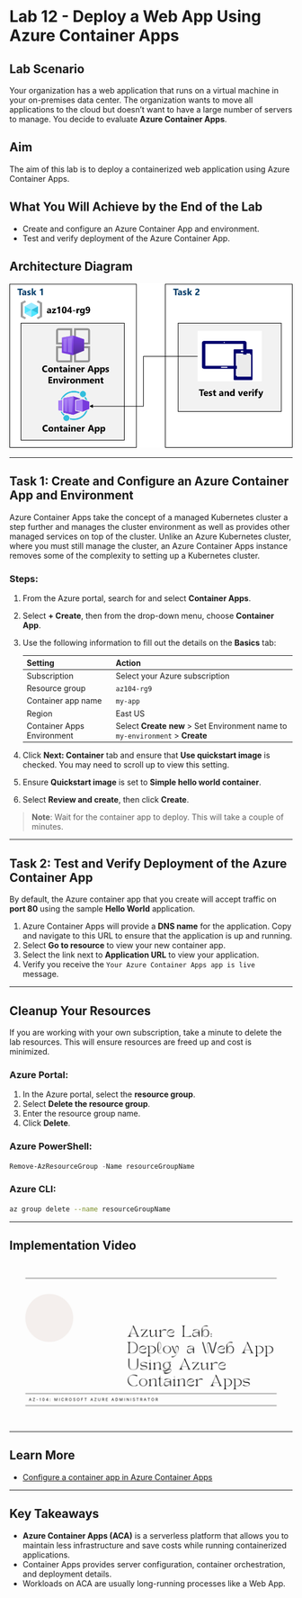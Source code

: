# Lab 12 - Deploy a Web App Using Azure Container Apps

## Lab Scenario

Your organization has a web application that runs on a virtual machine in your on-premises data center. The organization wants to move all applications to the cloud but doesn’t want to have a large number of servers to manage. You decide to evaluate **Azure Container Apps**.

## Aim

The aim of this lab is to deploy a containerized web application using Azure Container Apps.


## What You Will Achieve by the End of the Lab

- Create and configure an Azure Container App and environment.
- Test and verify deployment of the Azure Container App.


## Architecture Diagram

![Lab 11 - Architecture diagram](./Lab%2012%20Architecture%20Diagram.png)


---

## Task 1: Create and Configure an Azure Container App and Environment

Azure Container Apps take the concept of a managed Kubernetes cluster a step further and manages the cluster environment as well as provides other managed services on top of the cluster. Unlike an Azure Kubernetes cluster, where you must still manage the cluster, an Azure Container Apps instance removes some of the complexity to setting up a Kubernetes cluster.

### Steps:

1. From the Azure portal, search for and select **Container Apps**.
2. Select **+ Create**, then from the drop-down menu, choose **Container App**.
3. Use the following information to fill out the details on the **Basics** tab:

   | Setting               | Action                                             |
   |-----------------------|----------------------------------------------------|
   | Subscription          | Select your Azure subscription                     |
   | Resource group        | `az104-rg9`                                        |
   | Container app name    | `my-app`                                           |
   | Region                | East US                                            |
   | Container Apps Environment | Select **Create new** > Set Environment name to `my-environment` > **Create** |

4. Click **Next: Container** tab and ensure that **Use quickstart image** is checked. You may need to scroll up to view this setting.
5. Ensure **Quickstart image** is set to **Simple hello world container**.
6. Select **Review and create**, then click **Create**.

> **Note**: Wait for the container app to deploy. This will take a couple of minutes.

---

## Task 2: Test and Verify Deployment of the Azure Container App

By default, the Azure container app that you create will accept traffic on **port 80** using the sample **Hello World** application.

1. Azure Container Apps will provide a **DNS name** for the application. Copy and navigate to this URL to ensure that the application is up and running.
2. Select **Go to resource** to view your new container app.
3. Select the link next to **Application URL** to view your application.
4. Verify you receive the `Your Azure Container Apps app is live` message.

---

## Cleanup Your Resources

If you are working with your own subscription, take a minute to delete the lab resources. This will ensure resources are freed up and cost is minimized.

### Azure Portal:

1. In the Azure portal, select the **resource group**.
2. Select **Delete the resource group**.
3. Enter the resource group name.
4. Click **Delete**.

### Azure PowerShell:

```powershell
Remove-AzResourceGroup -Name resourceGroupName
```

### Azure CLI:

```bash
az group delete --name resourceGroupName
```

---

## Implementation Video


[![Watch the video](./Deploy%20a%20Web%20App%20Using%20Azure%20Container%20Apps%20-%20Thumbnail.png)]()

---

## Learn More

- [Configure a container app in Azure Container Apps](https://learn.microsoft.com/training/modules/configure-container-app-azure-container-apps/)

---

## Key Takeaways

- **Azure Container Apps (ACA)** is a serverless platform that allows you to maintain less infrastructure and save costs while running containerized applications.
- Container Apps provides server configuration, container orchestration, and deployment details.
- Workloads on ACA are usually long-running processes like a Web App.
